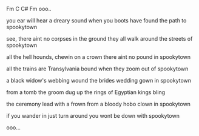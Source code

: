 Fm C C# Fm
ooo..

you ear will hear a dreary sound
when you boots have found
the path to spookytown

see, there aint no corpses in the ground
they all walk around
the streets of spookytown

all the hell hounds, chewin on a crown
there aint no pound
in spookytown

all the trains are Transylvania bound
when they zoom out
of spookytown

a black widow's webbing wound
the brides wedding gown
in spookytown

from a tomb the groom
dug up the rings of Egyptian kings
bling

the ceremony lead with a frown
from a bloody hobo clown
in spookytown

if you wander in just turn around
you wont be down
with spookytown

ooo...
